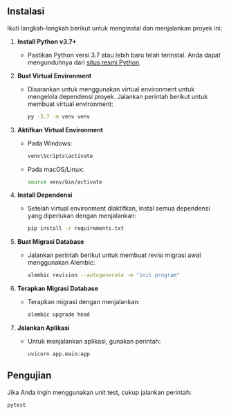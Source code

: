 ## Instalasi

Ikuti langkah-langkah berikut untuk menginstal dan menjalankan proyek ini:

1. **Install Python v3.7+**
   - Pastikan Python versi 3.7 atau lebih baru telah terinstal. Anda dapat mengunduhnya dari [situs resmi Python](https://www.python.org/downloads/).

2. **Buat Virtual Environment**
   - Disarankan untuk menggunakan virtual environment untuk mengelola dependensi proyek. Jalankan perintah berikut untuk membuat virtual environment:
     ```bash
     py -3.7 -m venv venv
     ```

3. **Aktifkan Virtual Environment**
   - Pada Windows:
     ```bash
     venv\Scripts\activate
     ```
   - Pada macOS/Linux:
     ```bash
     source venv/bin/activate
     ```

4. **Install Dependensi**
   - Setelah virtual environment diaktifkan, instal semua dependensi yang diperlukan dengan menjalankan:
     ```bash
     pip install -r requirements.txt
     ```

5. **Buat Migrasi Database**
   - Jalankan perintah berikut untuk membuat revisi migrasi awal menggunakan Alembic:
     ```bash
     alembic revision --autogenerate -m "init program"
     ```

6. **Terapkan Migrasi Database**
   - Terapkan migrasi dengan menjalankan:
     ```bash
     alembic upgrade head
     ```

7. **Jalankan Aplikasi**
   - Untuk menjalankan aplikasi, gunakan perintah:
     ```bash
     uvicorn app.main:app
     ```

## Pengujian

Jika Anda ingin menggunakan unit test, cukup jalankan perintah:
```bash
pytest
```